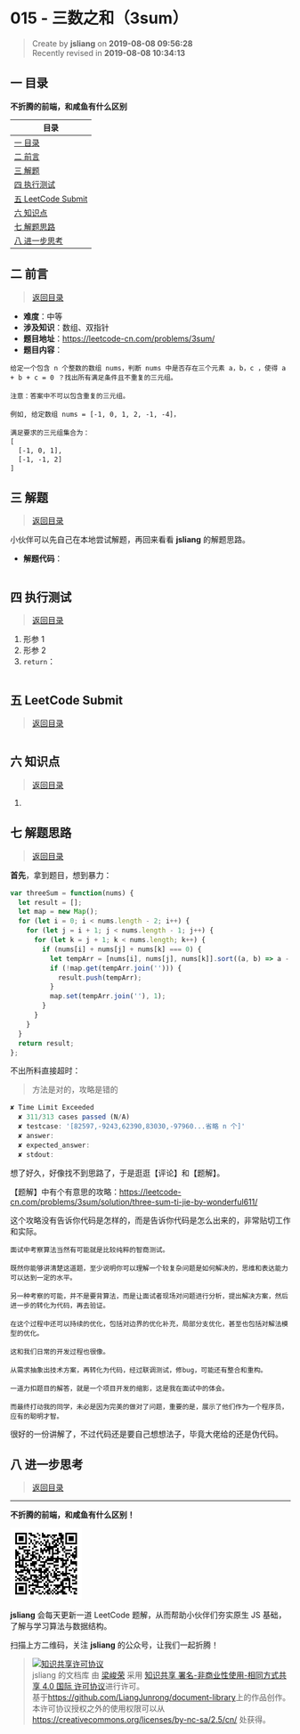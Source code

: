 015 - 三数之和（3sum）
===

> Create by **jsliang** on **2019-08-08 09:56:28**  
> Recently revised in **2019-08-08 10:34:13**

## <a name="chapter-one" id="chapter-one">一 目录</a>

**不折腾的前端，和咸鱼有什么区别**

| 目录 |
| --- | 
| [一 目录](#chapter-one) | 
| <a name="catalog-chapter-two" id="catalog-chapter-two"></a>[二 前言](#chapter-two) |
| <a name="catalog-chapter-three" id="catalog-chapter-three"></a>[三 解题](#chapter-three) |
| <a name="catalog-chapter-four" id="catalog-chapter-four"></a>[四 执行测试](#chapter-four) |
| <a name="catalog-chapter-five" id="catalog-chapter-five"></a>[五 LeetCode Submit](#chapter-five) |
| <a name="catalog-chapter-six" id="catalog-chapter-six"></a>[六 知识点](#chapter-six) |
| <a name="catalog-chapter-seven" id="catalog-chapter-seven"></a>[七 解题思路](#chapter-seven) |
| <a name="catalog-chapter-eight" id="catalog-chapter-eight"></a>[八 进一步思考](#chapter-eight) |

## <a name="chapter-two" id="chapter-two">二 前言</a>

> [返回目录](#chapter-one)

* **难度**：中等
* **涉及知识**：数组、双指针
* **题目地址**：https://leetcode-cn.com/problems/3sum/
* **题目内容**：

```
给定一个包含 n 个整数的数组 nums，判断 nums 中是否存在三个元素 a，b，c ，使得 a + b + c = 0 ？找出所有满足条件且不重复的三元组。

注意：答案中不可以包含重复的三元组。

例如, 给定数组 nums = [-1, 0, 1, 2, -1, -4]，

满足要求的三元组集合为：
[
  [-1, 0, 1],
  [-1, -1, 2]
]
```

## <a name="chapter-three" id="chapter-three">三 解题</a>

> [返回目录](#chapter-one)

小伙伴可以先自己在本地尝试解题，再回来看看 **jsliang** 的解题思路。

* **解题代码**：

```js

```

## <a name="chapter-four" id="chapter-four">四 执行测试</a>

> [返回目录](#chapter-one)

1. 形参 1
2. 形参 2
3. `return`：

```js

```

## <a name="chapter-five" id="chapter-five">五 LeetCode Submit</a>

> [返回目录](#chapter-one)

```js

```

## <a name="chapter-six" id="chapter-six">六 知识点</a>

> [返回目录](#chapter-one)

1. 

## <a name="chapter-seven" id="chapter-seven">七 解题思路</a>

> [返回目录](#chapter-one)

**首先**，拿到题目，想到暴力：

```js
var threeSum = function(nums) {
  let result = [];
  let map = new Map();
  for (let i = 0; i < nums.length - 2; i++) {
    for (let j = i + 1; j < nums.length - 1; j++) {
      for (let k = j + 1; k < nums.length; k++) {
        if (nums[i] + nums[j] + nums[k] === 0) {
          let tempArr = [nums[i], nums[j], nums[k]].sort((a, b) => a - b);
          if (!map.get(tempArr.join(''))) {
            result.push(tempArr);
          }
          map.set(tempArr.join(''), 1);
        }
      }
    }
  }
  return result;
};
```

不出所料直接超时：

> 方法是对的，攻略是错的

```js
✘ Time Limit Exceeded
  ✘ 311/313 cases passed (N/A)
  ✘ testcase: '[82597,-9243,62390,83030,-97960...省略 n 个]'
  ✘ answer: 
  ✘ expected_answer: 
  ✘ stdout:
```

想了好久，好像找不到思路了，于是逛逛【评论】和【题解】。

【题解】中有个有意思的攻略：https://leetcode-cn.com/problems/3sum/solution/three-sum-ti-jie-by-wonderful611/

这个攻略没有告诉你代码是怎样的，而是告诉你代码是怎么出来的，非常贴切工作和实际。

```
面试中考察算法当然有可能就是比较纯粹的智商测试。

既然你能够讲清楚这道题，至少说明你可以理解一个较复杂问题是如何解决的，思维和表达能力可以达到一定的水平。

另一种考察的可能，并不是要背算法，而是让面试者现场对问题进行分析，提出解决方案，然后进一步的转化为代码，再去验证。

在这个过程中还可以持续的优化，包括对边界的优化补充，局部分支优化，甚至也包括对解法模型的优化。

这和我们日常的开发过程也很像。

从需求抽象出技术方案，再转化为代码，经过联调测试，修bug，可能还有整合和重构。

一道力扣题目的解答，就是一个项目开发的缩影，这是我在面试中的体会。

而最终打动我的同学，未必是因为完美的做对了问题，重要的是，展示了他们作为一个程序员，应有的聪明才智。
```

很好的一份讲解了，不过代码还是要自己想想法子，毕竟大佬给的还是伪代码。

## <a name="chapter-eight" id="chapter-eight">八 进一步思考</a>

> [返回目录](#chapter-one)



---

**不折腾的前端，和咸鱼有什么区别！**

![图](../../../public-repertory/img/z-small-wechat-public-address.jpg)

**jsliang** 会每天更新一道 LeetCode 题解，从而帮助小伙伴们夯实原生 JS 基础，了解与学习算法与数据结构。

扫描上方二维码，关注 **jsliang** 的公众号，让我们一起折腾！

> <a rel="license" href="http://creativecommons.org/licenses/by-nc-sa/4.0/"><img alt="知识共享许可协议" style="border-width:0" src="https://i.creativecommons.org/l/by-nc-sa/4.0/88x31.png" /></a><br /><span xmlns:dct="http://purl.org/dc/terms/" property="dct:title">jsliang 的文档库</span> 由 <a xmlns:cc="http://creativecommons.org/ns#" href="https://github.com/LiangJunrong/document-library" property="cc:attributionName" rel="cc:attributionURL">梁峻荣</a> 采用 <a rel="license" href="http://creativecommons.org/licenses/by-nc-sa/4.0/">知识共享 署名-非商业性使用-相同方式共享 4.0 国际 许可协议</a>进行许可。<br />基于<a xmlns:dct="http://purl.org/dc/terms/" href="https://github.com/LiangJunrong/document-library" rel="dct:source">https://github.com/LiangJunrong/document-library</a>上的作品创作。<br />本许可协议授权之外的使用权限可以从 <a xmlns:cc="http://creativecommons.org/ns#" href="https://creativecommons.org/licenses/by-nc-sa/2.5/cn/" rel="cc:morePermissions">https://creativecommons.org/licenses/by-nc-sa/2.5/cn/</a> 处获得。
